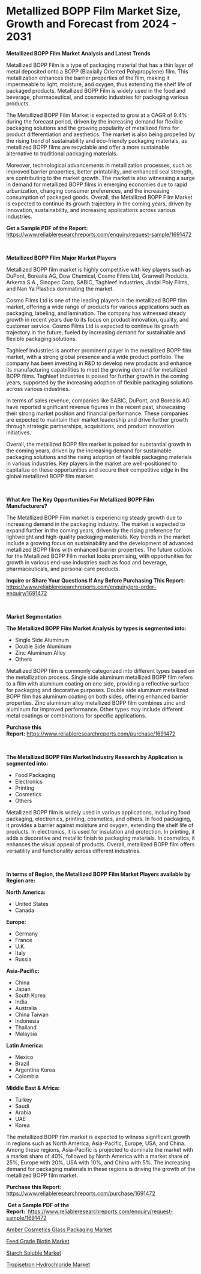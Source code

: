 <p><h1>Metallized BOPP Film Market Size, Growth and Forecast from 2024 - 2031</h1></p><p><strong>Metallized BOPP Film Market Analysis and Latest Trends</strong></p>
<p><p>Metallized BOPP Film is a type of packaging material that has a thin layer of metal deposited onto a BOPP (Biaxially Oriented Polypropylene) film. This metallization enhances the barrier properties of the film, making it impermeable to light, moisture, and oxygen, thus extending the shelf life of packaged products. Metallized BOPP Film is widely used in the food and beverage, pharmaceutical, and cosmetic industries for packaging various products.</p><p>The Metallized BOPP Film Market is expected to grow at a CAGR of 9.4% during the forecast period, driven by the increasing demand for flexible packaging solutions and the growing popularity of metallized films for product differentiation and aesthetics. The market is also being propelled by the rising trend of sustainability and eco-friendly packaging materials, as metallized BOPP films are recyclable and offer a more sustainable alternative to traditional packaging materials.</p><p>Moreover, technological advancements in metallization processes, such as improved barrier properties, better printability, and enhanced seal strength, are contributing to the market growth. The market is also witnessing a surge in demand for metallized BOPP films in emerging economies due to rapid urbanization, changing consumer preferences, and the increasing consumption of packaged goods. Overall, the Metallized BOPP Film Market is expected to continue its growth trajectory in the coming years, driven by innovation, sustainability, and increasing applications across various industries.</p></p>
<p><strong>Get a Sample PDF of the Report:&nbsp;</strong> <a href="https://www.reliableresearchreports.com/enquiry/request-sample/1691472">https://www.reliableresearchreports.com/enquiry/request-sample/1691472</a></p>
<p>&nbsp;</p>
<p><strong>Metallized BOPP Film Major Market Players</strong></p>
<p><p>Metallized BOPP film market is highly competitive with key players such as DuPont, Borealis AG, Dow Chemical, Cosmo Films Ltd, Granwell Products, Arkema S.A., Sinopec Corp, SABIC, Taghleef Industries, Jindal Poly Films, and Nan Ya Plastics dominating the market. </p><p>Cosmo Films Ltd is one of the leading players in the metallized BOPP film market, offering a wide range of products for various applications such as packaging, labeling, and lamination. The company has witnessed steady growth in recent years due to its focus on product innovation, quality, and customer service. Cosmo Films Ltd is expected to continue its growth trajectory in the future, fueled by increasing demand for sustainable and flexible packaging solutions.</p><p>Taghleef Industries is another prominent player in the metallized BOPP film market, with a strong global presence and a wide product portfolio. The company has been investing in R&D to develop new products and enhance its manufacturing capabilities to meet the growing demand for metallized BOPP films. Taghleef Industries is poised for further growth in the coming years, supported by the increasing adoption of flexible packaging solutions across various industries.</p><p>In terms of sales revenue, companies like SABIC, DuPont, and Borealis AG have reported significant revenue figures in the recent past, showcasing their strong market position and financial performance. These companies are expected to maintain their market leadership and drive further growth through strategic partnerships, acquisitions, and product innovation initiatives.</p><p>Overall, the metallized BOPP film market is poised for substantial growth in the coming years, driven by the increasing demand for sustainable packaging solutions and the rising adoption of flexible packaging materials in various industries. Key players in the market are well-positioned to capitalize on these opportunities and secure their competitive edge in the global metallized BOPP film market.</p></p>
<p>&nbsp;</p>
<p><strong>What Are The Key Opportunities For Metallized BOPP Film Manufacturers?</strong></p>
<p><p>The Metallized BOPP Film market is experiencing steady growth due to increasing demand in the packaging industry. The market is expected to expand further in the coming years, driven by the rising preference for lightweight and high-quality packaging materials. Key trends in the market include a growing focus on sustainability and the development of advanced metallized BOPP films with enhanced barrier properties. The future outlook for the Metallized BOPP Film market looks promising, with opportunities for growth in various end-use industries such as food and beverage, pharmaceuticals, and personal care products.</p></p>
<p><strong>Inquire or Share Your Questions If Any Before Purchasing This Report:</strong> <a href="https://www.reliableresearchreports.com/enquiry/pre-order-enquiry/1691472">https://www.reliableresearchreports.com/enquiry/pre-order-enquiry/1691472</a></p>
<p>&nbsp;</p>
<p><strong>Market Segmentation</strong></p>
<p><strong>The Metallized BOPP Film Market Analysis by types is segmented into:</strong></p>
<p><ul><li>Single Side Aluminum</li><li>Double Side Aluminum</li><li>Zinc Aluminum Alloy</li><li>Others</li></ul></p>
<p><p>Metallized BOPP film is commonly categorized into different types based on the metallization process. Single side aluminum metallized BOPP film refers to a film with aluminum coating on one side, providing a reflective surface for packaging and decorative purposes. Double side aluminum metallized BOPP film has aluminum coating on both sides, offering enhanced barrier properties. Zinc aluminum alloy metallized BOPP film combines zinc and aluminum for improved performance. Other types may include different metal coatings or combinations for specific applications.</p></p>
<p><strong>Purchase this Report:&nbsp;</strong><a href="https://www.reliableresearchreports.com/purchase/1691472">https://www.reliableresearchreports.com/purchase/1691472</a></p>
<p>&nbsp;</p>
<p><strong>The Metallized BOPP Film Market Industry Research by Application is segmented into:</strong></p>
<p><ul><li>Food Packaging</li><li>Electronics</li><li>Printing</li><li>Cosmetics</li><li>Others</li></ul></p>
<p><p>Metallized BOPP film is widely used in various applications, including food packaging, electronics, printing, cosmetics, and others. In food packaging, it provides a barrier against moisture and oxygen, extending the shelf life of products. In electronics, it is used for insulation and protection. In printing, it adds a decorative and metallic finish to packaging materials. In cosmetics, it enhances the visual appeal of products. Overall, metallized BOPP film offers versatility and functionality across different industries.</p></p>
<p>&nbsp;</p>
<p><strong>In terms of Region, the Metallized BOPP Film Market Players available by Region are:</strong></p>
<p>
    <p> <strong> North America: </strong>
        <ul>
            <li>United States</li>
            <li>Canada</li>
        </ul>
        </p> 
    <p> <strong> Europe: </strong>
        <ul>
            <li>Germany</li>
            <li>France</li>
            <li>U.K.</li>
            <li>Italy</li>
            <li>Russia</li>
        </ul>
        </p> 
    <p> <strong> Asia-Pacific: </strong>
        <ul>
            <li>China</li>
            <li>Japan</li>
            <li>South Korea</li>
            <li>India</li>
            <li>Australia</li>
            <li>China Taiwan</li>
            <li>Indonesia</li>
            <li>Thailand</li>
            <li>Malaysia</li>
        </ul>
        </p> 
    <p> <strong> Latin America: </strong>
        <ul>
            <li>Mexico</li>
            <li>Brazil</li>
            <li>Argentina Korea</li>
            <li>Colombia</li>
        </ul>
        </p> 
    <p> <strong> Middle East & Africa: </strong>
        <ul>
            <li>Turkey</li>
            <li>Saudi</li>
            <li>Arabia</li>
            <li>UAE</li>
            <li>Korea</li>
        </ul>
    </p>
    </p>
<p><p>The metallized BOPP film market is expected to witness significant growth in regions such as North America, Asia-Pacific, Europe, USA, and China. Among these regions, Asia-Pacific is projected to dominate the market with a market share of 40%, followed by North America with a market share of 25%, Europe with 20%, USA with 10%, and China with 5%. The increasing demand for packaging materials in these regions is driving the growth of the metallized BOPP film market.</p></p>
<p><strong>Purchase this Report: </strong><a href="https://www.reliableresearchreports.com/purchase/1691472">https://www.reliableresearchreports.com/purchase/1691472</a></p>
<p>&nbsp;<strong>Get a Sample PDF of the Report:&nbsp;&nbsp;</strong><a href="https://www.reliableresearchreports.com/enquiry/request-sample/1691472">https://www.reliableresearchreports.com/enquiry/request-sample/1691472</a></p>
<p><strong></strong></p>
<p><p><a href="https://issuu.com/reportprime-2/docs/amber-cosmetics-glass-packaging-market-size-2030.p">Amber Cosmetics Glass Packaging Market</a></p><p><a href="https://issuu.com/reportprime-2/docs/feed-grade-biotin-market-size-2030.pptx">Feed Grade Biotin Market</a></p><p><a href="https://github.com/zjyglelu/Market-Research-Report-List-1/blob/main/starch-soluble-market.md">Starch Soluble Market</a></p><p><a href="https://github.com/mbisetmhermsr/Market-Research-Report-List-1/blob/main/tropisetron-hydrochloride-market.md">Tropisetron Hydrochloride Market</a></p></p>